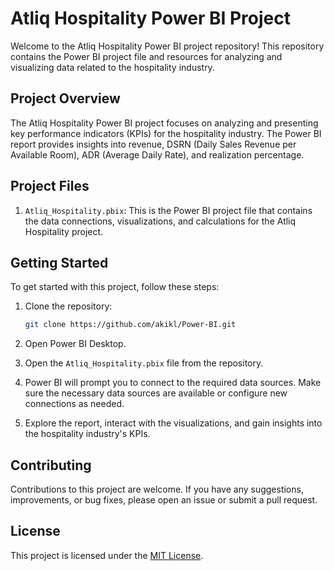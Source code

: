 # Atliq Hospitality Power BI Project

Welcome to the Atliq Hospitality Power BI project repository! This repository contains the Power BI project file and resources for analyzing and visualizing data related to the hospitality industry.

## Project Overview

The Atliq Hospitality Power BI project focuses on analyzing and presenting key performance indicators (KPIs) for the hospitality industry. The Power BI report provides insights into revenue, DSRN (Daily Sales Revenue per Available Room), ADR (Average Daily Rate), and realization percentage.

## Project Files

1. `Atliq_Hospitality.pbix`: This is the Power BI project file that contains the data connections, visualizations, and calculations for the Atliq Hospitality project.

## Getting Started

To get started with this project, follow these steps:

1. Clone the repository:

    ```bash
    git clone https://github.com/akikl/Power-BI.git
    ```

2. Open Power BI Desktop.

3. Open the `Atliq_Hospitality.pbix` file from the repository.

4. Power BI will prompt you to connect to the required data sources. Make sure the necessary data sources are available or configure new connections as needed.

5. Explore the report, interact with the visualizations, and gain insights into the hospitality industry's KPIs.

## Contributing

Contributions to this project are welcome. If you have any suggestions, improvements, or bug fixes, please open an issue or submit a pull request.

## License

This project is licensed under the [MIT License](LICENSE).
